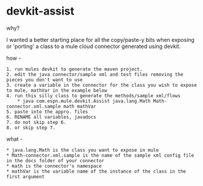 devkit-assist
=============

why?

I wanted a better starting place for all the copy/paste-y bits when exposing or 'porting' a class to a mule cloud connector generated using devkit.

how - 

    1. run mules devkit to generate the maven project.
    2. edit the java connector/sample xml and test files removing the pieces you don't want to use
    3. create a variable in the connector for the class you wish to expose to mule, mathVar in the example below
    4. run this silly class to generate the methods/sample xml/flows 
        * java com.espn.mule.devkit.Assist java.lang.Math Math-connector.xml.sample math mathVar
    5. paste into the appro. files 
    6. RENAME all variables, javadocs
    7. do not skip step 6.
    8. or skip step 7.

what -

    * java.lang.Math is the class you want to expose in mule
    * Math-connector.xml.sample is the name of the sample xml config file in the docs folder of your connector
    * math is the connector's namespace
    * mathVar is the variable name of the instance of the class in the first argument
